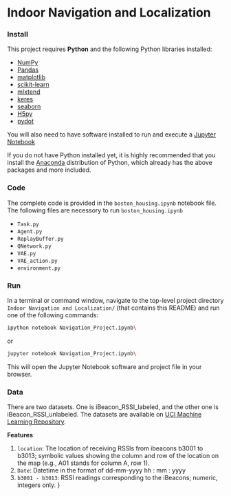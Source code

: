 # Indoor Navigation and Localization

### Install

This project requires **Python** and the following Python libraries installed:

- [NumPy](http://www.numpy.org/)
- [Pandas](http://pandas.pydata.org/)
- [matplotlib](http://matplotlib.org/)
- [scikit-learn](http://scikit-learn.org/stable/)
- [mlxtend](https://rasbt.github.io/mlxtend/)
- [keres](https://keras.io/)
- [seaborn](https://seaborn.pydata.org/index.html)
- [H5py](https://www.h5py.org/)
- [pydot](https://pypi.org/project/pydot/)

You will also need to have software installed to run and execute a [Jupyter Notebook](http://ipython.org/notebook.html)

If you do not have Python installed yet, it is highly recommended that you install the [Anaconda](http://continuum.io/downloads) distribution of Python, which already has the above packages and more included. 

### Code

The complete code is provided in the `boston_housing.ipynb` notebook file. The following files are necessory to run `boston_housing.ipynb`
- `Task.py`
- `Agent.py`
- `ReplayBuffer.py`
- `QNetwork.py`
- `VAE.py`
- `VAE_action.py`
- `environment.py`

### Run

In a terminal or command window, navigate to the top-level project directory `Indoor Navigation and Localization/` (that contains this README) and run one of the following commands:

```bash
ipython notebook Navigation_Project.ipynb\
```  
or
```bash
jupyter notebook Navigation_Project.ipynb\
```

This will open the Jupyter Notebook software and project file in your browser.

### Data

There are two datasets. One is iBeacon_RSSI_labeled, and the other one is iBeacon_RSSI_unlabeled. The datasets are available on [UCI Machine Learning Repository](https://archive.ics.uci.edu/ml/datasets/BLE+RSSI+Dataset+for+Indoor+localization+and+Navigation).

**Features**
1.  `location`: The location of receiving RSSIs from ibeacons b3001 to b3013; symbolic values showing the column and row of the location on the map (e.g., A01 stands for column A, row 1). 
2. `Date`: Datetime in the format of dd-mm-yyyy hh : mm : yyyy 
3. `b3001 - b3013`: RSSI readings corresponding to the iBeacons; numeric, integers only. 
}
